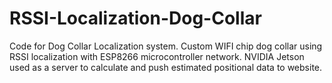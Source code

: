 # RSSI-Localization-Dog-Collar

Code for Dog Collar Localization system. Custom WIFI chip dog collar using RSSI localization with ESP8266 microcontroller network. NVIDIA Jetson used as a server to calculate and push estimated positional data to website. 
